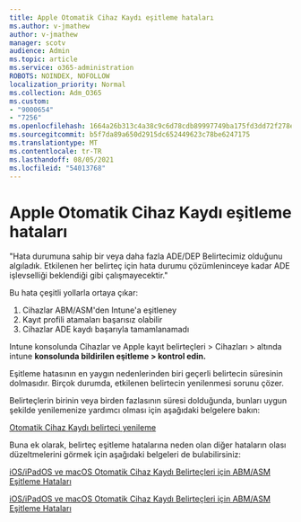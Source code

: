 ```yaml
---
title: Apple Otomatik Cihaz Kaydı eşitleme hataları
ms.author: v-jmathew
author: v-jmathew
manager: scotv
audience: Admin
ms.topic: article
ms.service: o365-administration
ROBOTS: NOINDEX, NOFOLLOW
localization_priority: Normal
ms.collection: Adm_O365
ms.custom:
- "9000654"
- "7256"
ms.openlocfilehash: 1664a26b313c4a38c9c6d78cdb89997749ba175fd3dd72f278e99bbd50b0ee84
ms.sourcegitcommit: b5f7da89a650d2915dc652449623c78be6247175
ms.translationtype: MT
ms.contentlocale: tr-TR
ms.lasthandoff: 08/05/2021
ms.locfileid: "54013768"
---
```

# <a name="apple-automatic-device-enrollment-sync-errors"></a>Apple Otomatik Cihaz Kaydı eşitleme hataları

"Hata durumuna sahip bir veya daha fazla ADE/DEP Belirtecimiz olduğunu algıladık. Etkilenen her belirteç için hata durumu çözümleninceye kadar ADE işlevselliği beklendiği gibi çalışmayecektir."

Bu hata çeşitli yollarla ortaya çıkar:

1. Cihazlar ABM/ASM'den Intune'a eşitleney
2. Kayıt profili atamaları başarısız olabilir
3. Cihazlar ADE kaydı başarıyla tamamlanamadı

Intune konsolunda Cihazlar ve Apple kayıt belirteçleri > Cihazları > altında intune **konsolunda bildirilen eşitleme > kontrol edin.**

Eşitleme hatasının en yaygın nedenlerinden biri geçerli belirtecin süresinin dolmasıdır. Birçok durumda, etkilenen belirtecin yenilenmesi sorunu çözer.

Belirteçlerin birinin veya birden fazlasının süresi dolduğunda, bunları uygun şekilde yenilemenize yardımcı olması için aşağıdaki belgelere bakın:

[Otomatik Cihaz Kaydı belirteci yenileme](https://docs.microsoft.com/mem/intune/enrollment/device-enrollment-program-enroll-ios#renew-an-automated-device-enrollment-token)

Buna ek olarak, belirteç eşitleme hatalarına neden olan diğer hataların olası düzeltmelerini görmek için aşağıdaki belgeleri de bulabilirsiniz:

[iOS/iPadOS ve macOS Otomatik Cihaz Kaydı Belirteçleri için ABM/ASM Eşitleme Hataları](https://docs.microsoft.com/mem/intune/enrollment/troubleshoot-ios-enrollment-errors#sync-token-errors-between-intune-and-ade-dep)







[iOS/iPadOS ve macOS Otomatik Cihaz Kaydı Belirteçleri için ABM/ASM Eşitleme Hataları](https://docs.microsoft.com/mem/intune/enrollment/troubleshoot-ios-enrollment-errors#resolutions-when-syncing-tokens-between-intune-and-abmasm-for-automated-device-enrollment)
